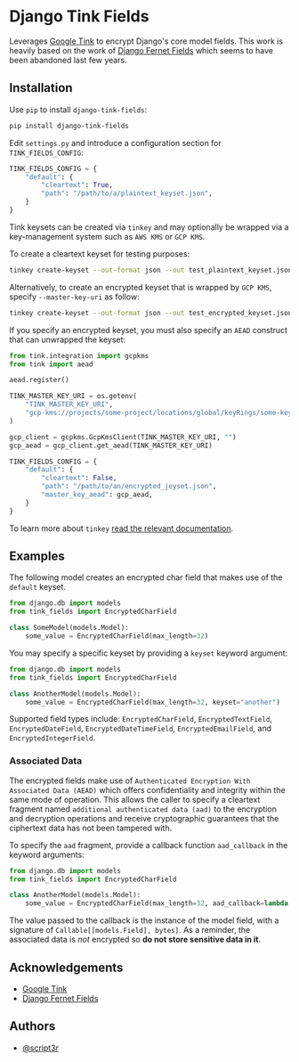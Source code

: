 
# Django Tink Fields

Leverages [Google Tink](https://developers.google.com/tink) to encrypt Django's core model fields. This work is heavily based on the work of [Django Fernet Fields](https://github.com/orcasgit/django-fernet-fields) which seems to have been abandoned last few years.

## Installation

Use `pip` to install `django-tink-fields`:

```bash
pip install django-tink-fields
```

Edit `settings.py` and introduce a configuration section for `TINK_FIELDS_CONFIG`:

```python
TINK_FIELDS_CONFIG = {
    "default": {
        "cleartext": True,
        "path": "/path/to/a/plaintext_keyset.json",
    }
}
```

Tink keysets can be created via `tinkey` and may optionally be wrapped via a key-management system such as `AWS KMS` or `GCP KMS`.

To create a cleartext keyset for testing purposes:

```bash
tinkey create-keyset --out-format json --out test_plaintext_keyset.json --key-template AES128_GCM
```

Alternatively, to create an encrypted keyset that is wrapped by `GCP KMS`, specify `--master-key-uri` as follow:

```bash
tinkey create-keyset --out-format json --out test_encrypted_keyset.json --key-template AES128_GCM --master-key-uri=gcp-kms://projects/foo1/locations/global/keyRings/foo2/cryptoKeys/foo3
```

If you specify an encrypted keyset, you must also specify an `AEAD` construct that can unwrapped the keyset:

```python
from tink.integration import gcpkms
from tink import aead

aead.register()

TINK_MASTER_KEY_URI = os.getenv(
    "TINK_MASTER_KEY_URI",
    "gcp-kms://projects/some-project/locations/global/keyRings/some-keyring/cryptoKeys/some-key",
)

gcp_client = gcpkms.GcpKmsClient(TINK_MASTER_KEY_URI, "")
gcp_aead = gcp_client.get_aead(TINK_MASTER_KEY_URI)

TINK_FIELDS_CONFIG = {
    "default": {
        "cleartext": False,
        "path": "/path/to/an/encrypted_jeyset.json",
        "master_key_aead": gcp_aead,
    }
}
```

To learn more about `tinkey` [read the relevant documentation](https://github.com/google/tink/blob/master/docs/TINKEY.md).

## Examples

The following model creates an encrypted char field that makes use of the `default` keyset.

```python
from django.db import models
from tink_fields import EncryptedCharField

class SomeModel(models.Model):
    some_value = EncryptedCharField(max_length=32)

```

You may specify a specific keyset by providing a `keyset` keyword argument:

```python
from django.db import models
from tink_fields import EncryptedCharField

class AnotherModel(models.Model):
    some_value = EncryptedCharField(max_length=32, keyset="another")

```

Supported field types include: `EncryptedCharField`, `EncryptedTextField`, `EncryptedDateField`, `EncryptedDateTimeField`, `EncryptedEmailField`, and `EncryptedIntegerField`.

### Associated Data

The encrypted fields make use of `Authenticated Encryption With Associated Data (AEAD)` which offers confidentiality and integrity within the same mode of operation. This allows the caller to specify a cleartext fragment named `additional authenticated data (aad)` to the encryption and decryption operations and receive cryptographic guarantees that the ciphertext data has not been tampered with.

To specify the `aad` fragment, provide a callback function `aad_callback` in the keyword arguments:

```python
from django.db import models
from tink_fields import EncryptedCharField

class AnotherModel(models.Model):
    some_value = EncryptedCharField(max_length=32, aad_callback=lambda x: b"some value")

```

The value passed to the callback is the instance of the model field, with a signature of `Callable[[models.Field], bytes]`. As a reminder, the associated data is *not* encrypted so **do not store sensitive data in it**.

## Acknowledgements

- [Google Tink](https://github.com/google/tink/blob/master/docs/PYTHON-HOWTO.md)
- [Django Fernet Fields](https://github.com/orcasgit/django-fernet-fields)

## Authors

- [@script3r](https://www.github.com/script3r)

